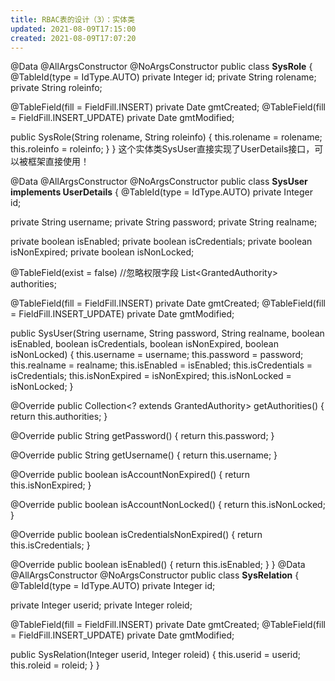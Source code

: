 ```yaml
---
title: RBAC表的设计（3）：实体类
updated: 2021-08-09T17:15:00
created: 2021-08-09T17:07:20
---
```


@Data
@AllArgsConstructor
@NoArgsConstructor
public class **SysRole** {
@TableId(type = IdType.AUTO)
private Integer id;
private String rolename;
private String roleinfo;

@TableField(fill = FieldFill.INSERT)
private Date gmtCreated;
@TableField(fill = FieldFill.INSERT_UPDATE)
private Date gmtModified;

public SysRole(String rolename, String roleinfo) {
this.rolename = rolename;
this.roleinfo = roleinfo;
}
}
这个实体类SysUser直接实现了UserDetails接口，可以被框架直接使用！

@Data
@AllArgsConstructor
@NoArgsConstructor
public class **SysUser implements UserDetails** {
@TableId(type = IdType.AUTO)
private Integer id;

private String username;
private String password;
private String realname;

private boolean isEnabled;
private boolean isCredentials;
private boolean isNonExpired;
private boolean isNonLocked;

@TableField(exist = false) //忽略权限字段
List\<GrantedAuthority\> authorities;

@TableField(fill = FieldFill.INSERT)
private Date gmtCreated;
@TableField(fill = FieldFill.INSERT_UPDATE)
private Date gmtModified;

public SysUser(String username, String password, String realname, boolean isEnabled, boolean isCredentials, boolean isNonExpired, boolean isNonLocked) {
this.username = username;
this.password = password;
this.realname = realname;
this.isEnabled = isEnabled;
this.isCredentials = isCredentials;
this.isNonExpired = isNonExpired;
this.isNonLocked = isNonLocked;
}

@Override
public Collection\<? extends GrantedAuthority\> getAuthorities() {
return this.authorities;
}

@Override
public String getPassword() {
return this.password;
}

@Override
public String getUsername() {
return this.username;
}

@Override
public boolean isAccountNonExpired() {
return this.isNonExpired;
}

@Override
public boolean isAccountNonLocked() {
return this.isNonLocked;
}

@Override
public boolean isCredentialsNonExpired() {
return this.isCredentials;
}

@Override
public boolean isEnabled() {
return this.isEnabled;
}
}
@Data
@AllArgsConstructor
@NoArgsConstructor
public class **SysRelation** {
@TableId(type = IdType.AUTO)
private Integer id;

private Integer userid;
private Integer roleid;

@TableField(fill = FieldFill.INSERT)
private Date gmtCreated;
@TableField(fill = FieldFill.INSERT_UPDATE)
private Date gmtModified;

public SysRelation(Integer userid, Integer roleid) {
this.userid = userid;
this.roleid = roleid;
}
}
